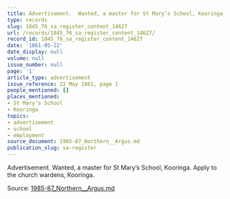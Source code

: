 ```yaml
---
title: Advertisement.  Wanted, a master for St Mary’s School, Kooringa.
type: records
slug: 1845_76_sa_register_content_14627
url: /records/1845_76_sa_register_content_14627/
record_id: 1845_76_sa_register_content_14627
date: '1861-05-22'
date_display: null
volume: null
issue_number: null
page: '1'
article_type: advertisement
issue_reference: 22 May 1861, page 1
people_mentioned: []
places_mentioned:
- St Mary’s School
- Kooringa
topics:
- advertisement
- school
- employment
source_document: 1985-87_Northern__Argus.md
publication_slug: sa-register
---
```


Advertisement.  Wanted, a master for St Mary’s School, Kooringa.  Apply to the church wardens, Kooringa.

Source: [1985-87_Northern__Argus.md](/downloads/markdown/1985-87_Northern__Argus.md)
